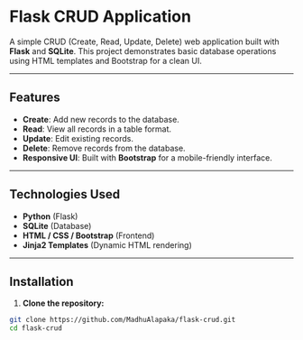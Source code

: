 # Flask CRUD Application

A simple CRUD (Create, Read, Update, Delete) web application built with **Flask** and **SQLite**. This project demonstrates basic database operations using HTML templates and Bootstrap for a clean UI.

---

## Features

- **Create**: Add new records to the database.
- **Read**: View all records in a table format.
- **Update**: Edit existing records.
- **Delete**: Remove records from the database.
- **Responsive UI**: Built with **Bootstrap** for a mobile-friendly interface.

---

## Technologies Used

- **Python** (Flask)
- **SQLite** (Database)
- **HTML / CSS / Bootstrap** (Frontend)
- **Jinja2 Templates** (Dynamic HTML rendering)

---

## Installation

1. **Clone the repository:**

```bash
git clone https://github.com/MadhuAlapaka/flask-crud.git
cd flask-crud
